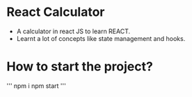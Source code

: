 # React Calculator
- A calculator in react JS to learn REACT.
- Learnt a lot of concepts like state management and hooks.

# How to start the project?
'''
npm i
npm start
'''